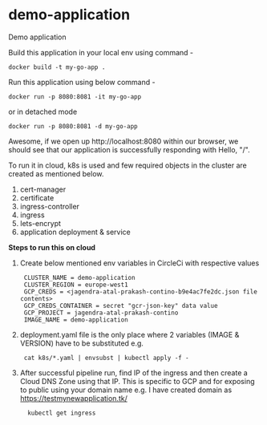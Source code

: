 # demo-application
Demo application

Build this application in your local env using command -
    
    docker build -t my-go-app .

Run this application using below command -

    docker run -p 8080:8081 -it my-go-app

or in detached mode

    docker run -p 8080:8081 -d my-go-app

Awesome, if we open up http://localhost:8080 within our browser, we should see that our application is successfully responding with Hello, "/".  



To run it in cloud, k8s is used and few required objects in the cluster are created as mentioned below.

1) cert-manager
2) certificate
3) ingress-controller
4) ingress
5) lets-encrypt
6) application deployment & service

**Steps to run this on cloud**

1) Create below mentioned env variables in CircleCi with respective values

        CLUSTER_NAME = demo-application
        CLUSTER_REGION = europe-west1
        GCP_CREDS = <jagendra-atal-prakash-contino-b9e4ac7fe2dc.json file contents>
        GCP_CREDS_CONTAINER = secret "gcr-json-key" data value
        GCP_PROJECT = jagendra-atal-prakash-contino
        IMAGE_NAME = demo-application

2) deployment.yaml file is the only place where 2 variables (IMAGE & VERSION) have to be substituted e.g.

        cat k8s/*.yaml | envsubst | kubectl apply -f -

3) After successful pipeline run, find IP of the ingress and then create a Cloud DNS Zone using that IP. This is specific to GCP and for exposing to public using your domain name e.g. I have created domain as https://testmynewapplication.tk/
         
         kubectl get ingress
         

